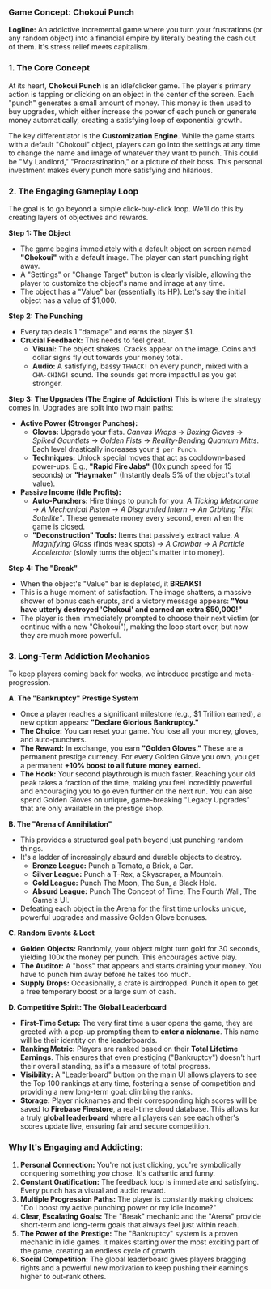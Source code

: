 ### Game Concept: Chokoui Punch

**Logline:** An addictive incremental game where you turn your frustrations (or any random object) into a financial empire by literally beating the cash out of them. It's stress relief meets capitalism.

### 1. The Core Concept

At its heart, **Chokoui Punch** is an idle/clicker game. The player's primary action is tapping or clicking on an object in the center of the screen. Each "punch" generates a small amount of money. This money is then used to buy upgrades, which either increase the power of each punch or generate money automatically, creating a satisfying loop of exponential growth.

The key differentiator is the **Customization Engine**. While the game starts with a default "Chokoui" object, players can go into the settings at any time to change the name and image of whatever they want to punch. This could be "My Landlord," "Procrastination," or a picture of their boss. This personal investment makes every punch more satisfying and hilarious.

### 2. The Engaging Gameplay Loop

The goal is to go beyond a simple click-buy-click loop. We'll do this by creating layers of objectives and rewards.

**Step 1: The Object**

- The game begins immediately with a default object on screen named **"Chokoui"** with a default image. The player can start punching right away.
- A "Settings" or "Change Target" button is clearly visible, allowing the player to customize the object's name and image at any time.
- The object has a "Value" bar (essentially its HP). Let's say the initial object has a value of $1,000.

**Step 2: The Punching**

- Every tap deals 1 "damage" and earns the player $1.
- **Crucial Feedback:** This needs to feel great.
  - **Visual:** The object shakes. Cracks appear on the image. Coins and dollar signs fly out towards your money total.
  - **Audio:** A satisfying, bassy `THWACK!` on every punch, mixed with a `CHA-CHING!` sound. The sounds get more impactful as you get stronger.

**Step 3: The Upgrades (The Engine of Addiction)** This is where the strategy comes in. Upgrades are split into two main paths:

- **Active Power (Stronger Punches):**
  - **Gloves:** Upgrade your fists. _Canvas Wraps_ -> _Boxing Gloves_ -> _Spiked Gauntlets_ -> _Golden Fists_ -> _Reality-Bending Quantum Mitts_. Each level drastically increases your `$ per Punch`.
  - **Techniques:** Unlock special moves that act as cooldown-based power-ups. E.g., **"Rapid Fire Jabs"** (10x punch speed for 15 seconds) or **"Haymaker"** (Instantly deals 5% of the object's total value).
- **Passive Income (Idle Profits):**
  - **Auto-Punchers:** Hire things to punch for you. _A Ticking Metronome_ -> _A Mechanical Piston_ -> _A Disgruntled Intern_ -> _An Orbiting "Fist Satellite"_. These generate money every second, even when the game is closed.
  - **"Deconstruction" Tools:** Items that passively extract value. _A Magnifying Glass_ (finds weak spots) -> _A Crowbar_ -> _A Particle Accelerator_ (slowly turns the object's matter into money).

**Step 4: The "Break"**

- When the object's "Value" bar is depleted, it **BREAKS!**
- This is a huge moment of satisfaction. The image shatters, a massive shower of bonus cash erupts, and a victory message appears: **"You have utterly destroyed 'Chokoui' and earned an extra $50,000!"**
- The player is then immediately prompted to choose their next victim (or continue with a new "Chokoui"), making the loop start over, but now they are much more powerful.

### 3. Long-Term Addiction Mechanics

To keep players coming back for weeks, we introduce prestige and meta-progression.

**A. The "Bankruptcy" Prestige System**

- Once a player reaches a significant milestone (e.g., $1 Trillion earned), a new option appears: **"Declare Glorious Bankruptcy."**
- **The Choice:** You can reset your game. You lose all your money, gloves, and auto-punchers.
- **The Reward:** In exchange, you earn **"Golden Gloves."** These are a permanent prestige currency. For every Golden Glove you own, you get a permanent **+10% boost to all future money earned.**
- **The Hook:** Your second playthrough is much faster. Reaching your old peak takes a fraction of the time, making you feel incredibly powerful and encouraging you to go even further on the next run. You can also spend Golden Gloves on unique, game-breaking "Legacy Upgrades" that are only available in the prestige shop.

**B. The "Arena of Annihilation"**

- This provides a structured goal path beyond just punching random things.
- It's a ladder of increasingly absurd and durable objects to destroy.
  - **Bronze League:** Punch a Tomato, a Brick, a Car.
  - **Silver League:** Punch a T-Rex, a Skyscraper, a Mountain.
  - **Gold League:** Punch The Moon, The Sun, a Black Hole.
  - **Absurd League:** Punch The Concept of Time, The Fourth Wall, The Game's UI.
- Defeating each object in the Arena for the first time unlocks unique, powerful upgrades and massive Golden Glove bonuses.

**C. Random Events & Loot**

- **Golden Objects:** Randomly, your object might turn gold for 30 seconds, yielding 100x the money per punch. This encourages active play.
- **The Auditor:** A "boss" that appears and starts draining your money. You have to punch him away before he takes too much.
- **Supply Drops:** Occasionally, a crate is airdropped. Punch it open to get a free temporary boost or a large sum of cash.

**D. Competitive Spirit: The Global Leaderboard**

- **First-Time Setup:** The very first time a user opens the game, they are greeted with a pop-up prompting them to **enter a nickname**. This name will be their identity on the leaderboards.
- **Ranking Metric:** Players are ranked based on their **Total Lifetime Earnings**. This ensures that even prestiging ("Bankruptcy") doesn't hurt their overall standing, as it's a measure of total progress.
- **Visibility:** A "Leaderboard" button on the main UI allows players to see the Top 100 rankings at any time, fostering a sense of competition and providing a new long-term goal: climbing the ranks.
- **Storage:** Player nicknames and their corresponding high scores will be saved to **Firebase Firestore**, a real-time cloud database. This allows for a truly **global leaderboard** where all players can see each other's scores update live, ensuring fair and secure competition.

### Why It's Engaging and Addicting:

1. **Personal Connection:** You're not just clicking, you're symbolically conquering something _you_ chose. It's cathartic and funny.
2. **Constant Gratification:** The feedback loop is immediate and satisfying. Every punch has a visual and audio reward.
3. **Multiple Progression Paths:** The player is constantly making choices: "Do I boost my active punching power or my idle income?"
4. **Clear, Escalating Goals:** The "Break" mechanic and the "Arena" provide short-term and long-term goals that always feel just within reach.
5. **The Power of the Prestige:** The "Bankruptcy" system is a proven mechanic in idle games. It makes starting over the most exciting part of the game, creating an endless cycle of growth.
6. **Social Competition:** The global leaderboard gives players bragging rights and a powerful new motivation to keep pushing their earnings higher to out-rank others.

